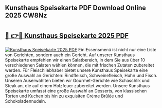## Kunsthaus Speisekarte PDF Download Online 2025 CW8Nz

# <h2><a href="http://gcbcwqk.nevu.top/?p=Kunsthaus+Speisekarte">🔗 👉🔴 Kunsthaus Speisekarte 2025 PDF</a></h2>

[![Kunsthaus Speisekarte 2025 PDF](https://i.imgur.com/dBaPXMq.png)](http://gcbcwqk.nevu.top/?p=Kunsthaus+Speisekarte)
Ein Essensmenü ist nicht nur eine Liste von Gerichten, sondern auch ein Gericht. Auf unserer Kunsthaus Speisekarte empfehlen wir einen Salatbereich, in dem Sie aus über 10 verschiedenen Salaten wählen können, die mit frischen Zutaten zubereitet werden. Für Fleischliebhaber bietet unsere Kunsthaus Speisekarte eine große Auswahl an Gerichten: Rindfleisch, Schweinefleisch, Huhn und Fisch. Unseren Auserwählten bieten wir Gourmet-Gerichte wie Schaschlik und Steak an, die auf einem Holzfeuer zubereitet werden. Unsere Kunsthaus Speisekarte umfasst eine große Auswahl an Desserts, von klassischen Torten und Kuchen bis hin zu exquisiten Crème Brûlée und Schokoladennudeln.

